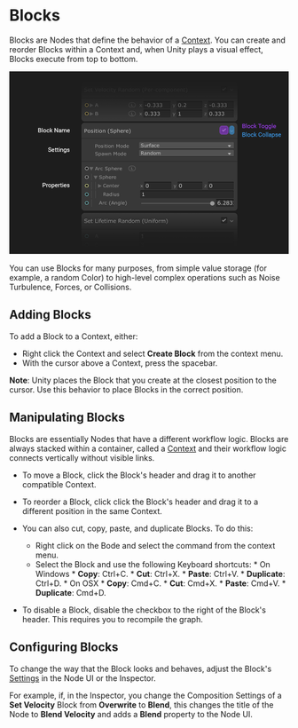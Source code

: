 # Blocks

Blocks are Nodes that define the behavior of a [Context](Contexts.md). You can create and reorder Blocks within a Context and, when Unity plays a visual effect, Blocks execute from top to bottom.

![](Images/BlockUI.png)

You can use Blocks for many purposes, from simple value storage (for example, a random Color) to high-level complex operations such as Noise Turbulence, Forces, or Collisions.

## Adding Blocks

To add a Block to a Context, either:

* Right click the Context and select **Create Block** from the context menu.
* With the cursor above a Context, press the spacebar.

**Note**: Unity places the Block that you create at the closest position to the cursor. Use this behavior to place Blocks in the correct position.

## Manipulating Blocks

Blocks are essentially Nodes that have a different workflow logic. Blocks are always stacked within a container, called a [Context](Contexts.md) and their workflow logic connects vertically without visible links.

* To move a Block, click the Block's header and drag it to another compatible Context.
  
* To reorder a Block, click click the Block's header and drag it to a different position in the same Context.
  
* You can also cut, copy, paste, and duplicate Blocks. To do this:
  * Right click on the Bode and select the command from the context menu.
  * Select the Block and use the following Keyboard shortcuts:
	    * On Windows
          * **Copy**: Ctrl+C.
          * **Cut**: Ctrl+X.
          * **Paste**: Ctrl+V.
          * **Duplicate**: Ctrl+D.
	    * On OSX
          * **Copy**: Cmd+C.
          * **Cut**: Cmd+X.
          * **Paste**: Cmd+V.
          * **Duplicate**: Cmd+D.
  
* To disable a Block, disable the checkbox to the right of the Block's header. This requires you to recompile the graph.

## Configuring Blocks

To change the way that the Block looks and behaves, adjust the Block's [Settings](GraphLogicAndPhilosophy.md#settings) in the Node UI or the Inspector. 

For example, if, in the Inspector, you change the Composition Settings of a **Set Velocity** Block from **Overwrite** to **Blend**, this changes the title of the Node to **Blend Velocity** and adds a **Blend** property to the Node UI.

